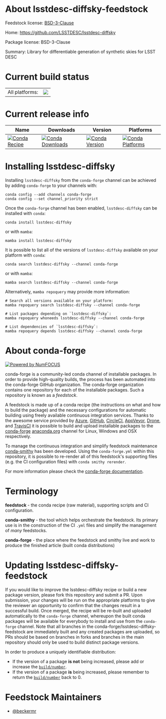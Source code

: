 About lsstdesc-diffsky-feedstock
================================

Feedstock license: [BSD-3-Clause](https://github.com/conda-forge/lsstdesc-diffsky-feedstock/blob/main/LICENSE.txt)

Home: https://github.com/LSSTDESC/lsstdesc-diffsky

Package license: BSD-3-Clause

Summary: Library for differentiable generation of synthetic skies for LSST DESC

Current build status
====================


<table><tr><td>All platforms:</td>
    <td>
      <a href="https://dev.azure.com/conda-forge/feedstock-builds/_build/latest?definitionId=20536&branchName=main">
        <img src="https://dev.azure.com/conda-forge/feedstock-builds/_apis/build/status/lsstdesc-diffsky-feedstock?branchName=main">
      </a>
    </td>
  </tr>
</table>

Current release info
====================

| Name | Downloads | Version | Platforms |
| --- | --- | --- | --- |
| [![Conda Recipe](https://img.shields.io/badge/recipe-lsstdesc--diffsky-green.svg)](https://anaconda.org/conda-forge/lsstdesc-diffsky) | [![Conda Downloads](https://img.shields.io/conda/dn/conda-forge/lsstdesc-diffsky.svg)](https://anaconda.org/conda-forge/lsstdesc-diffsky) | [![Conda Version](https://img.shields.io/conda/vn/conda-forge/lsstdesc-diffsky.svg)](https://anaconda.org/conda-forge/lsstdesc-diffsky) | [![Conda Platforms](https://img.shields.io/conda/pn/conda-forge/lsstdesc-diffsky.svg)](https://anaconda.org/conda-forge/lsstdesc-diffsky) |

Installing lsstdesc-diffsky
===========================

Installing `lsstdesc-diffsky` from the `conda-forge` channel can be achieved by adding `conda-forge` to your channels with:

```
conda config --add channels conda-forge
conda config --set channel_priority strict
```

Once the `conda-forge` channel has been enabled, `lsstdesc-diffsky` can be installed with `conda`:

```
conda install lsstdesc-diffsky
```

or with `mamba`:

```
mamba install lsstdesc-diffsky
```

It is possible to list all of the versions of `lsstdesc-diffsky` available on your platform with `conda`:

```
conda search lsstdesc-diffsky --channel conda-forge
```

or with `mamba`:

```
mamba search lsstdesc-diffsky --channel conda-forge
```

Alternatively, `mamba repoquery` may provide more information:

```
# Search all versions available on your platform:
mamba repoquery search lsstdesc-diffsky --channel conda-forge

# List packages depending on `lsstdesc-diffsky`:
mamba repoquery whoneeds lsstdesc-diffsky --channel conda-forge

# List dependencies of `lsstdesc-diffsky`:
mamba repoquery depends lsstdesc-diffsky --channel conda-forge
```


About conda-forge
=================

[![Powered by
NumFOCUS](https://img.shields.io/badge/powered%20by-NumFOCUS-orange.svg?style=flat&colorA=E1523D&colorB=007D8A)](https://numfocus.org)

conda-forge is a community-led conda channel of installable packages.
In order to provide high-quality builds, the process has been automated into the
conda-forge GitHub organization. The conda-forge organization contains one repository
for each of the installable packages. Such a repository is known as a *feedstock*.

A feedstock is made up of a conda recipe (the instructions on what and how to build
the package) and the necessary configurations for automatic building using freely
available continuous integration services. Thanks to the awesome service provided by
[Azure](https://azure.microsoft.com/en-us/services/devops/), [GitHub](https://github.com/),
[CircleCI](https://circleci.com/), [AppVeyor](https://www.appveyor.com/),
[Drone](https://cloud.drone.io/welcome), and [TravisCI](https://travis-ci.com/)
it is possible to build and upload installable packages to the
[conda-forge](https://anaconda.org/conda-forge) [anaconda.org](https://anaconda.org/)
channel for Linux, Windows and OSX respectively.

To manage the continuous integration and simplify feedstock maintenance
[conda-smithy](https://github.com/conda-forge/conda-smithy) has been developed.
Using the ``conda-forge.yml`` within this repository, it is possible to re-render all of
this feedstock's supporting files (e.g. the CI configuration files) with ``conda smithy rerender``.

For more information please check the [conda-forge documentation](https://conda-forge.org/docs/).

Terminology
===========

**feedstock** - the conda recipe (raw material), supporting scripts and CI configuration.

**conda-smithy** - the tool which helps orchestrate the feedstock.
                   Its primary use is in the construction of the CI ``.yml`` files
                   and simplify the management of *many* feedstocks.

**conda-forge** - the place where the feedstock and smithy live and work to
                  produce the finished article (built conda distributions)


Updating lsstdesc-diffsky-feedstock
===================================

If you would like to improve the lsstdesc-diffsky recipe or build a new
package version, please fork this repository and submit a PR. Upon submission,
your changes will be run on the appropriate platforms to give the reviewer an
opportunity to confirm that the changes result in a successful build. Once
merged, the recipe will be re-built and uploaded automatically to the
`conda-forge` channel, whereupon the built conda packages will be available for
everybody to install and use from the `conda-forge` channel.
Note that all branches in the conda-forge/lsstdesc-diffsky-feedstock are
immediately built and any created packages are uploaded, so PRs should be based
on branches in forks and branches in the main repository should only be used to
build distinct package versions.

In order to produce a uniquely identifiable distribution:
 * If the version of a package **is not** being increased, please add or increase
   the [``build/number``](https://docs.conda.io/projects/conda-build/en/latest/resources/define-metadata.html#build-number-and-string).
 * If the version of a package **is** being increased, please remember to return
   the [``build/number``](https://docs.conda.io/projects/conda-build/en/latest/resources/define-metadata.html#build-number-and-string)
   back to 0.

Feedstock Maintainers
=====================

* [@beckermr](https://github.com/beckermr/)

